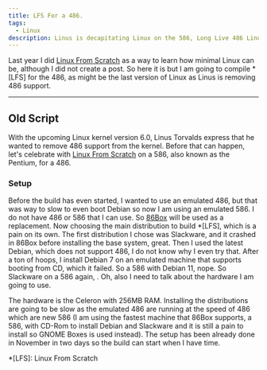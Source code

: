 ```yaml
---
title: LFS For a 486.
tags:
  - Linux
description: Linus is decapitating Linux on the 586, Long Live 486 Linux.
---
```


Last year I did [Linux From Scratch][1] as a way to learn how minimal Linux can
be, although I did not create a post. So here it is but I am going to compile
*[LFS] for the 486, as might be the last version of Linux as Linus is removing
486 support.

---

## Old Script

With the upcoming Linux kernel version 6.0, Linus Torvalds express that he
wanted to remove 486 support from the kernel. Before that can happen, let's
celebrate with [Linux From Scratch][1] on a 586, also known as the Pentium, for
a 486.

### Setup

Before the build has even started, I wanted to use an emulated 486, but that was
way to slow to even boot Debian so now I am using an emulated 586. I do not have
486 or 586 that I can use. So [86Box][2] will be used as a replacement. Now
choosing the main distribution to build *[LFS], which is a pain on its own. The
first distribution I chose was Slackware, and it crashed in 86Box before
installing the base system, great. Then I used the latest Debian, which does not
support 486, I do not know why I even try that. After a ton of hoops, I install
Debian 7 on an emulated machine that supports booting from CD, which it failed.
So a 586 with Debian 11, nope. So Slackware on a 586 again, . Oh, also I need to
talk about the hardware I am going to use.

The hardware is the Celeron with 256MB RAM.
Installing the distributions are going to be slow as the emulated 486 are
running at the speed of 486 which are new 586 (I am using the fastest machine
that 86Box supports, a 586, with CD-Rom to install Debian and Slackware and it
is still a pain to install so GNOME Boxes is used instead). The setup has been
already done in November in two days so the build can start when I have time.

*[LFS]: Linux From Scratch

[1]: https://linuxfromscratch.org
[2]: https://86box.net
